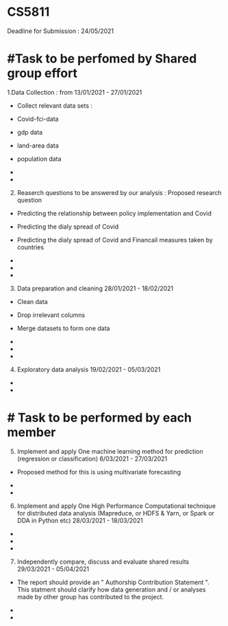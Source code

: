 # CS5811
Deadline for Submission : 24/05/2021

# #Task to be perfomed by Shared group effort
1.Data Collection : from 13/01/2021 - 27/01/2021

* Collect relevant data sets :

* Covid-fci-data

* gdp data

* land-area data

* population data

*

*


2. Reaserch questions to be answered by our analysis :
Proposed research question 

* Predicting the relationship between policy implementation and Covid

* Predicting the dialy spread of Covid

* Predicting the dialy spread of Covid and Financail measures taken by countries

*

*

*



3. Data preparation and cleaning 28/01/2021  - 18/02/2021
 
 * Clean data 
 
 * Drop irrelevant columns
 
 * Merge datasets to form one data
 
 *
 
 *
 
 *
 

4. Exploratory data analysis   19/02/2021 -  05/03/2021

*

*



# # Task to be performed by each member
5. Implement and apply One machine learning method for prediction (regression or classification)   6/03/2021 - 27/03/2021

* Proposed method for this is using multivariate forecasting

*

*



6. Implement and apply One High Performance Computational technique for distributed data analysis (Mapreduce, or HDFS & Yarn, or Spark or DDA in Python etc)    28/03/2021 - 18/03/2021

*

*

*



7. Independently compare, discuss and evaluate shared results 29/03/2021  - 05/04/2021

* The report should provide an " Authorship Contribution Statement ". This statment should clarify how data generation and / or analyses made by other group has contributed to the project.

*

*



